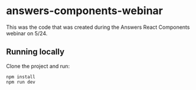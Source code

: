 # answers-components-webinar
This was the code that was created during the Answers React Components webinar on 5/24.

## Running locally
Clone the project and run:
```
npm install
npm run dev
```
